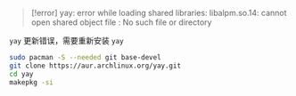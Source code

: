 > [!error] yay: error while loading shared libraries: libalpm.so.14: cannot open shared object file : No such file or directory

`yay` 更新错误，需要重新安装 `yay`

```bash
sudo pacman -S --needed git base-devel
git clone https://aur.archlinux.org/yay.git
cd yay
makepkg -si
```
